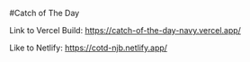 #Catch of The Day

Link to Vercel Build: https://catch-of-the-day-navy.vercel.app/

Like to Netlify: https://cotd-njb.netlify.app/